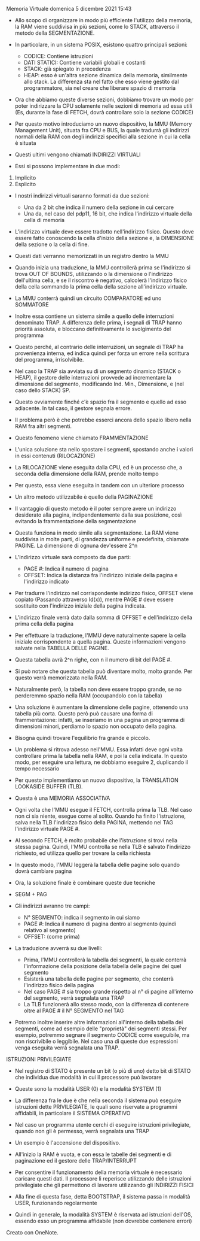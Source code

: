 Memoria Virtuale
domenica 5 dicembre 2021
15:43

- Allo scopo di organizzare in modo più efficiente l'utilizzo della memoria, la RAM viene suddivisa in più sezioni, come lo STACK, attraverso il metodo della SEGMENTAZIONE.
- In particolare, in un sistema POSIX, esistono quattro principali sezioni:
    - CODICE: Contiene istruzioni
    - DATI STATICI: Contiene variabili globali e costanti
    - STACK: già spiegato in precedenza
    - HEAP: esso è un'altra sezione dinamica della memoria, similmente allo stack. La differenza sta nel fatto che esso viene gestito dal programmatore, sia nel creare che liberare spazio di memoria
- Ora che abbiamo queste diverse sezioni, dobbiamo trovare un modo per poter indirizzare la CPU solamente nelle sezioni di memoria ad essa utili (Es, durante la fase di FETCH, dovrà controllare solo la sezione CODICE)
- Per questo motivo introduciamo un nuovo dispositivo, la MMU (Memory Management Unit), situata fra CPU e BUS, la quale tradurrà gli indirizzi normali della RAM con degli indirizzi specifici alla sezione in cui la cella è situata
- Questi ultimi vengono chiamati INDIRIZZI VIRTUALI

- Essi si possono implementare in due modi:

1. Implicito
2. Esplicito

- I nostri indirizzi virtuali saranno formati da due sezioni:
    - Una da 2 bit che indica il numero della sezione in cui cercare
    - Una da, nel caso del pdp11, 16 bit, che indica l'indirizzo virtuale della cella di memoria
- L'indirizzo virtuale deve essere tradotto nell'indirizzo fisico. Questo deve essere fatto conoscendo la cella d'inizio della sezione e, la DIMENSIONE della sezione o la cella di fine.
- Questi dati verranno memorizzati in un registro dentro la MMU

- Quando inizia una traduzione, la MMU controllerà prima se l'indirizzo si trova OUT OF BOUNDS, utilizzando o la dimensione o l'indirizzo dell'ultima cella, e se il riscontro è negativo, calcolerà l'indirizzo fisico della cella sommando la prima cella della sezione all'indirizzo virtuale.

- La MMU conterrà quindi un circuito COMPARATORE ed uno SOMMATORE
- Inoltre essa contiene un sistema simile a quello delle interruzioni denominato TRAP. A differenza delle prima, i segnali di TRAP hanno priorità assoluta, e bloccano definitivamente lo svolgimento del programma
- Questo perché, al contrario delle interruzioni, un segnale di TRAP ha provenienza interna, ed indica quindi per forza un errore nella scrittura del programma, irrisolvibile.

- Nel caso la TRAP sia avviata su di un segmento dinamico (STACK o HEAP), il gestore delle interruzioni provvede ad incrementare la dimensione del segmento, modificando Ind. Min., Dimensione, e (nel caso dello STACK) SP.
- Questo ovviamente finché c'è spazio fra il segmento e quello ad esso adiacente. In tal caso, il gestore segnala errore.
- Il problema però è che potrebbe esserci ancora dello spazio libero nella RAM fra altri segmenti.
- Questo fenomeno viene chiamato FRAMMENTAZIONE
- L'unica soluzione sta nello spostare i segmenti, spostando anche i valori in essi contenuti (RILOCAZIONE)
- La RILOCAZIONE viene eseguita dalla CPU, ed è un processo che, a seconda della dimensione della RAM, prende molto tempo
- Per questo, essa viene eseguita in tandem con un ulteriore processo

- Un altro metodo utilizzabile è quello della PAGINAZIONE
- Il vantaggio di questo metodo è il poter sempre avere un indirizzo desiderato alla pagina, indipendentemente dalla sua posizione, così evitando la frammentazione della segmentazione
- Questa funziona in modo simile alla segmentazione. La RAM viene suddivisa in molte parti, di grandezza uniforme e predefinita, chiamate PAGINE. La dimensione di ognuna dev'essere 2^n
- L'Indirizzo virtuale sarà composto da due parti:
    - PAGE #: Indica il numero di pagina
    - OFFSET: Indica la distanza fra l'indirizzo iniziale della pagina e l'indirizzo indicato
- Per tradurre l'indirizzo nel corrispondente indirizzo fisico, OFFSET viene copiato (Passando attraverso Id(x)), mentre PAGE # deve essere sostituito con l'indirizzo iniziale della pagina indicata.
- L'indirizzo finale verrà dato dalla somma di OFFSET e dell'indirizzo della prima cella della pagina

- Per effettuare la traduzione, l'MMU deve naturalmente sapere la cella iniziale corrispondente a quella pagina. Queste informazioni vengono salvate nella TABELLA DELLE PAGINE.
- Questa tabella avrà 2^n righe, con n il numero di bit del PAGE #.
- Si può notare che questa tabella può diventare molto, molto grande. Per questo verrà memorizzata nella RAM.
- Naturalmente però, la tabella non deve essere troppo grande, se no perderemmo spazio nella RAM (occupandolo con la tabella)
- Una soluzione è aumentare la dimensione delle pagine, ottenendo una tabella più corta. Questo però può causare una forma di frammentazione: infatti, se inseriamo in una pagina un programma di dimensioni minori, perdiamo lo spazio non occupato della pagina.
- Bisogna quindi trovare l'equilibrio fra grande e piccolo.

- Un problema si ritrova adesso nell'MMU. Essa infatti deve ogni volta controllare prima la tabella nella RAM, e poi la cella indicata. In questo modo, per eseguire una lettura, ne dobbiamo eseguire 2, duplicando il tempo necessario
- Per questo implementiamo un nuovo dispositivo, la TRANSLATION LOOKASIDE BUFFER (TLB).
- Questa è una MEMORIA ASSOCIATIVA
- Ogni volta che l'MMU esegue il FETCH, controlla prima la TLB. Nel caso non ci sia niente, esegue come al solito. Quando ha finito l'istruzione, salva nella TLB l'indirizzo fisico della PAGINA, mettendo nel TAG l'indirizzo virtuale PAGE #.
- Al secondo FETCH, è molto probabile che l'istruzione si trovi nella stessa pagina. Quindi, l'MMU controlla se nella TLB è salvato l'indirizzo richiesto, ed utilizza quello per trovare la cella richiesta
- In questo modo, l'MMU leggerà la tabella delle pagine solo quando dovrà cambiare pagina

- Ora, la soluzione finale è combinare queste due tecniche

- SEGM + PAG
- Gli indirizzi avranno tre campi:
    - N° SEGMENTO: indica il segmento in cui siamo
    - PAGE #: Indica il numero di pagina dentro al segmento (quindi relativo al segmento)
    - OFFSET: (come prima)
- La traduzione avverrà su due livelli:
    - Prima, l'MMU controllerà la tabella dei segmenti, la quale conterrà l'informazione della posizione della tabella delle pagine dei quel segmento
    - Esisterà una tabella delle pagine per segmento, che conterrà l'indirizzo fisico della pagina
    - Nel caso PAGE # sia troppo grande rispetto al n° di pagine all'interno del segmento, verrà segnalata una TRAP
    - La TLB funzionerà allo stesso modo, con la differenza di contenere oltre al PAGE # il N° SEGMENTO nel TAG

- Potremo inoltre inserire altre informazioni all'interno della tabella dei segmenti, come ad esempio delle "proprietà" dei segmenti stessi. Per esempio, potremmo segnare il segmento CODICE come eseguibile, ma non riscrivibile o leggibile. Nel caso una di queste due espressioni venga eseguita verrà segnalata una TRAP.

ISTRUZIONI PRIVILEGIATE

- Nel registro di STATO è presente un bit (o più di uno) detto bit di STATO che individua due modalità in cui il processore può lavorare
- Queste sono la modalità USER (0) e la modalità SYSTEM (1)
- La differenza fra le due è che nella seconda il sistema può eseguire istruzioni dette PRIVILEGIATE, le quali sono riservate a programmi affidabili, in particolare il SISTEMA OPERATIVO
- Nel caso un programma utente cerchi di eseguire istruzioni privilegiate, quando non gli è permesso, verrà segnalata una TRAP

- Un esempio è l'accensione del dispositivo.
- All'inizio la RAM è vuota, e con essa le tabelle dei segmenti e di paginazione ed il gestore delle TRAP/INTERRUPT
- Per consentire il funzionamento della memoria virtuale è necessario caricare questi dati. Il processore li reperisce utilizzando delle istruzioni privilegiate che gli permettono di lavorare utilizzando gli INDIRIZZI FISICI
- Alla fine di questa fase, detta BOOTSTRAP, il sistema passa in modalità USER, funzionando regolarmente

- Quindi in generale, la modalità SYSTEM è riservata ad istruzioni dell'OS, essendo esso un programma affidabile (non dovrebbe contenere errori)

Creato con OneNote.